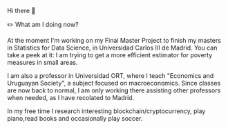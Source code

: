Hi there 👋

✏️ What am I doing now?

At the moment I'm working on my Final Master Project to finish my masters in Statistics for Data Science, in Universidad Carlos III de Madrid. You can take a peek at it: I am trying to get a more efficient estimator for poverty measures in small areas.

I am also a professor in Universidad ORT, where I teach "Economics and Uruguayan Society", a subject focused on macroeconomics. Since classes are now back to normal, I am only working there assisting other professors when needed, as I have recolated to Madrid.

In my free time I research interesting blockchain/cryptocurrency, play piano,read books and occasionally play soccer.

